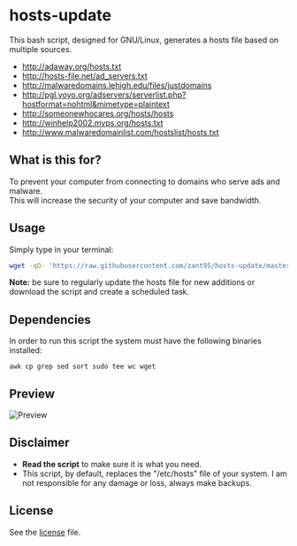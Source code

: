 # hosts-update
This bash script, designed for GNU/Linux, generates a hosts file based on multiple sources.
- http://adaway.org/hosts.txt
- http://hosts-file.net/ad_servers.txt
- http://malwaredomains.lehigh.edu/files/justdomains
- http://pgl.yoyo.org/adservers/serverlist.php?hostformat=nohtml&mimetype=plaintext
- http://someonewhocares.org/hosts/hosts
- http://winhelp2002.mvps.org/hosts.txt
- http://www.malwaredomainlist.com/hostslist/hosts.txt

## What is this for?
To prevent your computer from connecting to domains who serve ads and malware.  
This will increase the security of your computer and save bandwidth.

## Usage
Simply type in your terminal:
```bash
wget -qO- 'https://raw.githubusercontent.com/zant95/hosts-update/master/hosts-update' | bash
```

**Note:** be sure to regularly update the hosts file for new additions or download the script and create a scheduled task.

## Dependencies
In order to run this script the system must have the following binaries installed:
```
awk cp grep sed sort sudo tee wc wget
```

## Preview
![Preview](https://raw.githubusercontent.com/zant95/hosts-update/master/preview.png)

## Disclaimer
- **Read the script** to make sure it is what you need.
- This script, by default, replaces the "/etc/hosts" file of your system. I am not responsible for any damage or loss, always make backups.

## License
See the [license](https://raw.githubusercontent.com/zant95/hosts-update/master/LICENSE) file.
